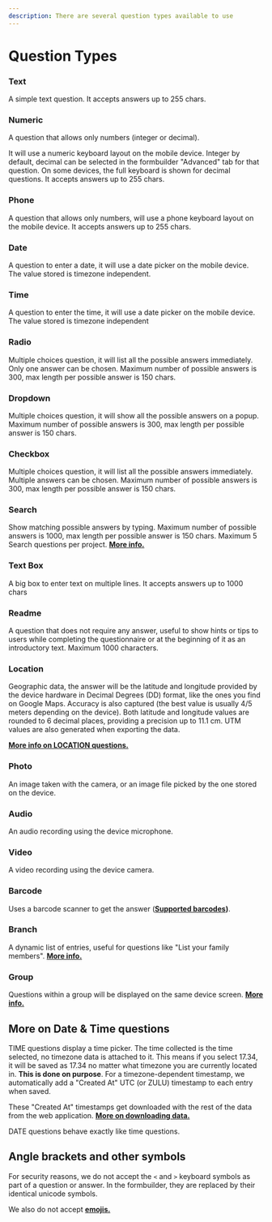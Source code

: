 ```yaml
---
description: There are several question types available to use
---
```


# Question Types

### Text

A simple text question. It accepts answers up to 255 chars.

### Numeric

A question that allows only numbers (integer or decimal).

&#x20;It will use a numeric keyboard layout on the mobile device. Integer by default, decimal can be selected in the formbuilder "Advanced" tab for that question. On some devices, the full keyboard is shown for decimal questions. It accepts answers up to 255 chars.

### Phone

A question that allows only numbers, will use a phone keyboard layout on the mobile device. It accepts answers up to 255 chars.

### Date

A question to enter a date, it will use a date picker on the mobile device. The value stored is timezone independent.

### Time

A question to enter the time, it will use a date picker on the mobile device. The value stored is timezone independent

### Radio

Multiple choices question, it will list all the possible answers immediately. Only one answer can be chosen. Maximum number of possible answers is 300, max length per possible answer is 150 chars.

### Dropdown

Multiple choices question, it will show all the possible answers on a popup. Maximum number of possible answers is 300, max length per possible answer is 150 chars.

### Checkbox

Multiple choices question, it will list all the possible answers immediately. Multiple answers can be chosen. Maximum number of possible answers is 300, max length per possible answer is 150 chars.

### Search

Show matching possible answers by typing. Maximum number of possible answers is 1000, max length per possible answer is 150 chars. Maximum 5 Search questions per project. [**More info.**](search.md)

### Text Box

A big box to enter text on multiple lines. It accepts answers up to 1000 chars

### Readme

A question that does not require any answer, useful to show hints or tips to users while completing the questionnaire or at the beginning of it as an introductory text. Maximum 1000 characters.

### Location

Geographic data, the answer will be the latitude and longitude provided by the device hardware in Decimal Degrees (DD) format, like the ones you find on Google Maps. Accuracy is also captured (the best value is usually 4/5 meters depending on the device). Both latitude and longitude values are rounded to 6 decimal places, providing a precision up to 11.1 cm. UTM values are also generated when exporting the data.

[**More info on LOCATION questions.**](location-questions.md)

### Photo&#x20;

An image taken with the camera, or an image file picked by the one stored on the device.

### Audio

An audio recording using the device microphone.

### Video

A video recording using the device camera.

### Barcode

Uses a barcode scanner to get the answer ([**Supported barcodes**](../common-use-cases/barcodes.md)**)**.

### Branch

A dynamic list of entries, useful for questions like "List your family members". [**More info.**](branches.md)

### Group

Questions within a group will be displayed on the same device screen. [**More info.**](groups.md)

## More on Date & Time questions

TIME questions display a time picker. The time collected is the time selected, no timezone data is attached to it. This means if you select 17.34, it will be saved as 17.34 no matter what timezone you are currently located in. **This is done on purpose**. For a timezone-dependent timestamp, we automatically add a "Created At" UTC (or ZULU) timestamp to each entry when saved.

These "Created At" timestamps get downloaded with the rest of the data from the web application. [**More on downloading data.** ](../web-application/downloading-data.md)

DATE questions behave exactly like time questions.

## Angle brackets and other symbols

For security reasons, we do not accept the `<` and `>` keyboard symbols as part of a question or answer. In the formbuilder, they are replaced by their identical unicode symbols.

We also do not accept [**emojis.**](https://en.wikipedia.org/wiki/Emoji)
